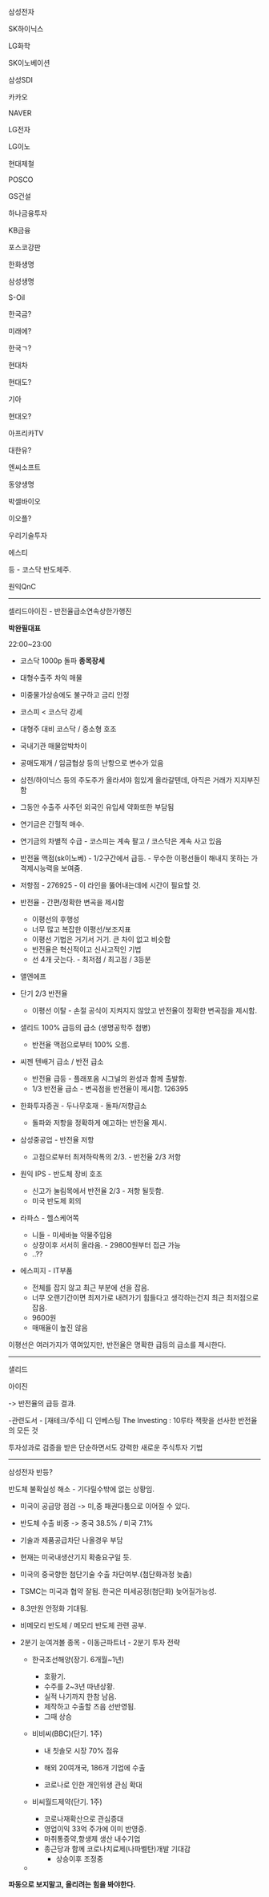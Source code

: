 삼성전자

SK하이닉스

LG화학

SK이노베이션

삼성SDI

카카오

NAVER

LG전자

LG이노

현대제철

POSCO

GS건설

하나금융투자

KB금융

포스코강판

한화생명

삼성생명

S-Oil

한국금?

미래에?

한국ㄱ?

현대차

현대도?

기아

현대오?

아프리카TV

대한유?

엔씨소프트

동양생명

박셀바이오

이오플?



우리기술투자

에스티

등 - 코스닥 반도체주.

원익QnC



---

셀리드아이진 - 반전율급소연속상한가행진

**박완필대표**

22:00~23:00

* 코스닥 1000p 돌파 **종목장세**

* 대형수출주 차익 매물

* 미중물가상승에도 불구하고 금리 안정

* 코스피 < 코스닥 강세

* 대형주 대비 코스닥 / 중소형 호조

* 국내기관 매물압박차이

* 공매도재개 / 임금협상 등의 난항으로 변수가 있음

* 삼전/하이닉스 등의 주도주가 올라서야 힘있게 올라갈텐데, 아직은 거래가 지지부진함

* 그동안 수출주 사주던 외국인 유입세 약화또한 부담됨

* 연기금은 간헐적 매수.

* 연기금의 차별적 수급 - 코스피는 계속 팔고 / 코스닥은 계속 사고 있음

  

* 반전율 맥점(sk이노베) - 1/2구간에서 급등. - 무수한 이평선들이 해내지 못하는 가격제시능력을 보여줌.

* 저항점 - 276925 - 이 라인을 뚫어내는데에 시간이 필요할 것.



* 반전율 - 간편/정확한 변곡을 제시함

  * 이평선의 후행성
  * 너무 많고 복잡한 이평선/보조지표
  * 이평선 기법은 거기서 거기. 큰 차이 없고 비슷함
  * 반전율은 혁신적이고 신사고적인 기법
  * 선 4개 긋는다. - 최저점 / 최고점 / 3등분

  

* 앨엔에프

* 단기 2/3 반전율

  * 이평선 이탈 - 손절 공식이 지켜지지 않았고 반전율이 정확한 변곡점을 제시함.

* 샐리드 100% 급등의 급소 (생명공학주 첨병)

  * 반전율 맥점으로부터 100% 오름.

* 씨젠 텐배거 급소 / 반전 급소

  * 반전율 급등 - 플래포옴 시그널의 완성과 함께 출발함.
  * 1/3 반전율 급소 - 변곡점을 반전율이 제시함. 126395

* 한화투자증권 - 두나무호재 - 돌파/저항급소

  * 돌파와 저항을 정확하게 예고하는 반전율 제시.

* 삼성중공업 - 반전율 저항

  * 고점으로부터 최저하락폭의 2/3. - 반전율 2/3 저항

* 원익 IPS - 반도체 장비 호조

  * 신고가 눌림목에서 반전율 2/3 - 저항 될듯함.
  * 미국 반도체 회의

* 라파스 - 헬스케어쪽

  * 니들 - 미세바늘 약물주입용
  * 상장이후 서서히 올라옴. - 29800원부터 접근 가능
  * ..??

* 에스피지 - IT부품 

  * 전체를 잡지 않고 최근 부분에 선을 잡음.
  * 너무 오랜기간이면 최저가로 내려가기 힘들다고 생각하는건지 최근 최저점으로 잡음.
  * 9600원
  * 매매율이 높진 않음



이평선은 여러가지가 엮여있지만, 반전율은 명확한 급등의 급소를 제시한다.



---

샐리드

아이진

-> 반전율의 급등 결과.

-관련도서 - [재테크/주식] 디 인베스팅 The Investing : 10루타 잭팟을 선사한 반전율의 모든 것

투자성과로 검증을 받은 단순하면서도 강력한 새로운 주식투자 기법



---

삼성전자 반등?

반도체 불확실성 해소 - 기다릴수밖에 없는 상황임.

- 미국이 공급망 점검 -> 미,중 패권다툼으로 이어질 수 있다.
- 반도체 수출 비중 -> 중국 38.5% / 미국 7.1%
- 기술과 제품공급차단 나올경우 부담
- 현재는 미국내생산기지 확충요구일 듯.
- 미국의 중국향한 첨단기술 수출 차단여부.(첨단화과정 늦춤)
- TSMC는 미국과 협약 잘됨. 한국은 미세공정(첨단화) 늦어질가능성.
- 8.3만원 안정화 기대됨.
- 비메모리 반도체 / 메모리 반도체 관련 공부.
- 2분기 눈여겨볼 종목 - 이동근파트너 - 2분기 투자 전략

  - 한국조선해양(장기. 6개월~1년)
    
    - 호황기.
    - 수주를 2~3년 따낸상황.
    - 실적 나기까지 한참 남음.
    - 제작하고 수출할 즈음 선반영됨.
    - 그때 상승
    
  - 비비씨(BBC)(단기. 1주)
    
    * 내 칫솔모 시장 70% 점유
    
    * 해외 20여개국, 186개 기업에 수출
    * 코로나로 인한 개인위생 관심 확대
    
  - 비씨월드제약(단기. 1주)

    * 코로나재확산으로 관심증대
    * 영업이익 33억 주가에 이미 반영중.
    * 마취통증약,항생제 생산 내수기업
    - 종근당과 함께 코로나치료제(나파벨탄)개발 기대감
      * 상승이후 조정중

  * 



**파동으로 보지말고, 올리려는 힘을 봐야한다.**
